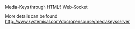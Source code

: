 Media-Keys through HTML5 Web-Socket

More details can be found http://www.systemical.com/doc/opensource/mediakeysserver

